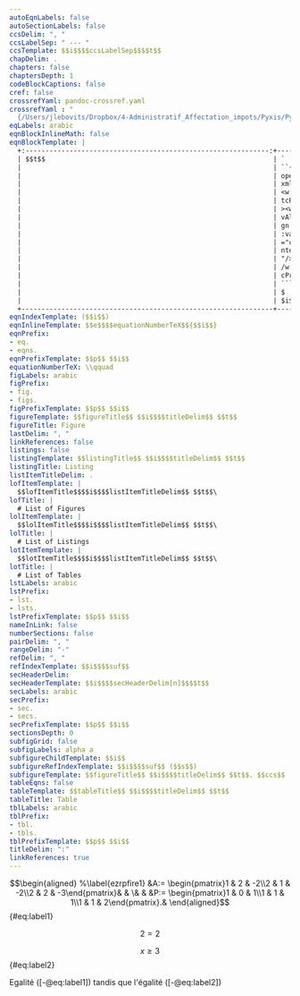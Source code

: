 ```yaml
---
autoEqnLabels: false
autoSectionLabels: false
ccsDelim: ", "
ccsLabelSep: " --- "
ccsTemplate: $$i$$$$ccsLabelSep$$$$t$$
chapDelim: .
chapters: false
chaptersDepth: 1
codeBlockCaptions: false
cref: false
crossrefYaml: pandoc-crossref.yaml
crossrefYaml : "
  {/Users/jlebovits/Dropbox/4-Administratif_Affectation_impots/Pyxis/PyxiScience/GitHub_PyxiScience/PyxiScience/5-Scripts/2-Python/Scripts_conversion_jinja_to_Markdown_to_HTML/Perso_Filt.yaml}"
eqLabels: arabic
eqnBlockInlineMath: false
eqnBlockTemplate: |
  +:-------------------------------------------------------------:+-----:+
  | $$t$$                                                         | `    |
  |                                                               | ``{= |
  |                                                               | open |
  |                                                               | xml} |
  |                                                               | <w:  |
  |                                                               | tcPr |
  |                                                               | ><w: |
  |                                                               | vAli |
  |                                                               | gn w |
  |                                                               | :val |
  |                                                               | ="ce |
  |                                                               | nter |
  |                                                               | "/>< |
  |                                                               | /w:t |
  |                                                               | cPr> |
  |                                                               | ```  |
  |                                                               | $    |
  |                                                               | $i$$ |
  +---------------------------------------------------------------+------+
eqnIndexTemplate: ($$i$$)
eqnInlineTemplate: $$e$$$$equationNumberTeX$${$$i$$}
eqnPrefix:
- eq.
- eqns.
eqnPrefixTemplate: $$p$$ $$i$$
equationNumberTeX: \\qquad
figLabels: arabic
figPrefix:
- fig.
- figs.
figPrefixTemplate: $$p$$ $$i$$
figureTemplate: $$figureTitle$$ $$i$$$$titleDelim$$ $$t$$
figureTitle: Figure
lastDelim: ", "
linkReferences: false
listings: false
listingTemplate: $$listingTitle$$ $$i$$$$titleDelim$$ $$t$$
listingTitle: Listing
listItemTitleDelim: .
lofItemTemplate: |
  $$lofItemTitle$$$$i$$$$listItemTitleDelim$$ $$t$$\
lofTitle: |
  # List of Figures
lolItemTemplate: |
  $$lolItemTitle$$$$i$$$$listItemTitleDelim$$ $$t$$\
lolTitle: |
  # List of Listings
lotItemTemplate: |
  $$lotItemTitle$$$$i$$$$listItemTitleDelim$$ $$t$$\
lotTitle: |
  # List of Tables
lstLabels: arabic
lstPrefix:
- lst.
- lsts.
lstPrefixTemplate: $$p$$ $$i$$
nameInLink: false
numberSections: false
pairDelim: ", "
rangeDelim: "-"
refDelim: ", "
refIndexTemplate: $$i$$$$suf$$
secHeaderDelim: 
secHeaderTemplate: $$i$$$$secHeaderDelim[n]$$$$t$$
secLabels: arabic
secPrefix:
- sec.
- secs.
secPrefixTemplate: $$p$$ $$i$$
sectionsDepth: 0
subfigGrid: false
subfigLabels: alpha a
subfigureChildTemplate: $$i$$
subfigureRefIndexTemplate: $$i$$$$suf$$ ($$s$$)
subfigureTemplate: $$figureTitle$$ $$i$$$$titleDelim$$ $$t$$. $$ccs$$
tableEqns: false
tableTemplate: $$tableTitle$$ $$i$$$$titleDelim$$ $$t$$
tableTitle: Table
tblLabels: arabic
tblPrefix:
- tbl.
- tbls.
tblPrefixTemplate: $$p$$ $$i$$
titleDelim: ":"
linkReferences: true
---
```


$$\begin{aligned}
%\label{ezrpfire1}
&A:=  \begin{pmatrix}1 & 2 & -2\\2 & 1 & -2\\2 & 2 & -3\end{pmatrix}&
& \& & 
&P:=  \begin{pmatrix}1 & 0 & 1\\1 & 1 & 1\\1 & 1 & 2\end{pmatrix}.&
\end{aligned}$${#eq:label1}

$$2=2$$

<!--$$\label{ezrpfire2}
x \geq 3$$-->

$$x \geq 3$${#eq:label2}



Egalité ([-@eq:label1]) tandis que l'égalité ([-@eq:label2])
